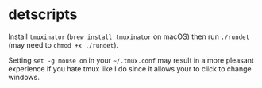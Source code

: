 # detscripts

Install `tmuxinator` (`brew install tmuxinator` on macOS) then run `./rundet` (may need to `chmod +x ./rundet`).

Setting `set -g mouse on` in your `~/.tmux.conf` may result in a more pleasant experience if you hate tmux like I do since it allows your to click to change windows.
